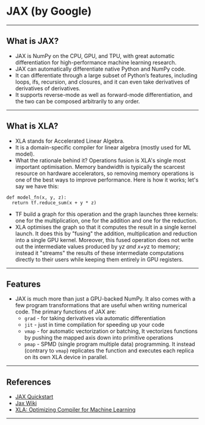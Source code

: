 # JAX (by Google)
***

## What is JAX?
- JAX is NumPy on the CPU, GPU, and TPU, with great automatic differentiation for high-performance machine learning research.
- JAX can automatically differentiate native Python and NumPy code. 
- It can differentiate through a large subset of Python’s features, including loops, ifs, recursion, and closures, and it can even take derivatives of derivatives of derivatives. 
- It supports reverse-mode as well as forward-mode differentiation, and the two can be composed arbitrarily to any order.
***

## What is XLA?
- XLA stands for Accelerated Linear Algebra.
- It is a domain-specific compiler for linear algebra (mostly used for ML model).
- What the rationale behind it? Operations fusion is XLA's single most important optimisation. Memory bandwidth is typically the scarcest resource on hardware accelerators, so removing memory operations is one of the best ways to improve performance. Here is how it works; let's say we have this:
```
def model_fn(x, y, z):
  return tf.reduce_sum(x + y * z)
```
- TF build a graph for this operation and the graph launches three kernels: one for the multiplication, one for the addition and one for the reduction. 
- XLA optimises the graph so that it computes the result in a single kernel launch. It does this by "fusing" the addition, multiplication and reduction into a single GPU kernel. Moreover, this fused operation does not write out the intermediate values produced by y*z and x+y*z to memory; instead it "streams" the results of these intermediate computations directly to their users while keeping them entirely in GPU registers.
***

## Features
- JAX is much more than just a GPU-backed NumPy. It also comes with a few program transformations that are useful when writing numerical code. The primary functions of JAX are:
  - `grad` - for taking derivatives via automatic differentiation
  - `jit` - just in time compilation for speeding up your code
  - `vmap` - for automatic vectorization or batching, It vectorizes functions by pushing the mapped axis down into primitive operations
  - `pmap` -  SPMD (single program multiple data) programming. It instead (contrary to `vmap`) replicates the function and executes each replica on its own XLA device in parallel.
***

## References
- [JAX Quickstart](https://jax.readthedocs.io/en/latest/notebooks/quickstart.html#)
- [Jax Wiki](https://en.wikipedia.org/wiki/Google_JAX#pmap)
- [XLA: Optimizing Compiler for Machine Learning](https://www.tensorflow.org/xla)
***
